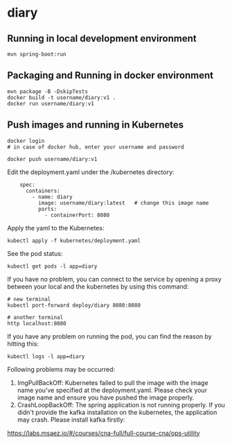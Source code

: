 # diary

## Running in local development environment

```
mvn spring-boot:run
```

## Packaging and Running in docker environment

```
mvn package -B -DskipTests
docker build -t username/diary:v1 .
docker run username/diary:v1
```

## Push images and running in Kubernetes

```
docker login 
# in case of docker hub, enter your username and password

docker push username/diary:v1
```

Edit the deployment.yaml under the /kubernetes directory:
```
    spec:
      containers:
        - name: diary
          image: username/diary:latest   # change this image name
          ports:
            - containerPort: 8080

```

Apply the yaml to the Kubernetes:
```
kubectl apply -f kubernetes/deployment.yaml
```

See the pod status:
```
kubectl get pods -l app=diary
```

If you have no problem, you can connect to the service by opening a proxy between your local and the kubernetes by using this command:
```
# new terminal
kubectl port-forward deploy/diary 8080:8080

# another terminal
http localhost:8080
```

If you have any problem on running the pod, you can find the reason by hitting this:
```
kubectl logs -l app=diary
```

Following problems may be occurred:

1. ImgPullBackOff:  Kubernetes failed to pull the image with the image name you've specified at the deployment.yaml. Please check your image name and ensure you have pushed the image properly.
1. CrashLoopBackOff: The spring application is not running properly. If you didn't provide the kafka installation on the kubernetes, the application may crash. Please install kafka firstly:

https://labs.msaez.io/#/courses/cna-full/full-course-cna/ops-utility


